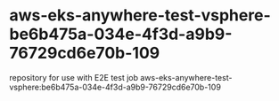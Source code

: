 # aws-eks-anywhere-test-vsphere-be6b475a-034e-4f3d-a9b9-76729cd6e70b-109
repository for use with E2E test job aws-eks-anywhere-test-vsphere:be6b475a-034e-4f3d-a9b9-76729cd6e70b-109
